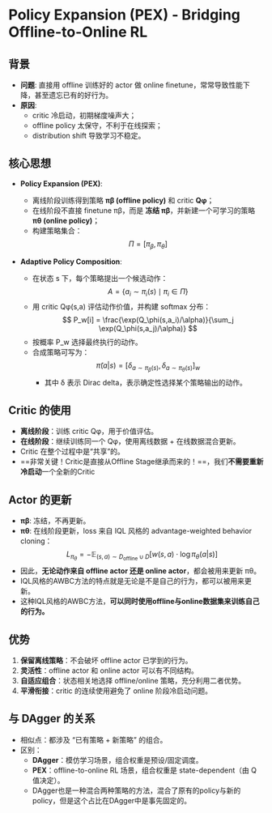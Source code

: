 # Policy Expansion (PEX) - Bridging Offline-to-Online RL

## 背景
- **问题**: 直接用 offline 训练好的 actor 做 online finetune，常常导致性能下降，甚至遗忘已有的好行为。
- **原因**: 
  - critic 冷启动，初期梯度噪声大；
  - offline policy 太保守，不利于在线探索；
  - distribution shift 导致学习不稳定。

## 核心思想
- **Policy Expansion (PEX)**:
  - 离线阶段训练得到策略 **πβ (offline policy)** 和 critic **Qφ**；
  - 在线阶段不直接 finetune πβ，而是 **冻结 πβ**，并新建一个可学习的策略 **πθ (online policy)**；
  - 构建策略集合：
    $$
    \Pi = [\pi_\beta, \pi_\theta]
    $$

- **Adaptive Policy Composition**:
  - 在状态 s 下，每个策略提出一个候选动作：
    $$
    A = \{a_i \sim \pi_i(s) \mid \pi_i \in \Pi\}
    $$
  - 用 critic Qφ(s,a) 评估动作价值，并构建 softmax 分布：
    $$
    P_w[i] = \frac{\exp(Q_\phi(s,a_i)/\alpha)}{\sum_j \exp(Q_\phi(s,a_j)/\alpha)}
    $$
  - 按概率 P_w 选择最终执行的动作。
  - 合成策略可写为：
    $$
    \tilde{\pi}(a|s) = [\delta_{a \sim \pi_\beta(s)}, \delta_{a \sim \pi_\theta(s)}]_w
    $$
    - 其中 δ 表示 Dirac delta，表示确定性选择某个策略输出的动作。

## Critic 的使用
- **离线阶段**：训练 critic Qφ，用于价值评估。
- **在线阶段**：继续训练同一个 Qφ，使用离线数据 + 在线数据混合更新。
- Critic 在整个过程中是“共享”的。
- ==非常关键！Critic是直接从Offline Stage继承而来的！==，我们**不需要重新冷启动**一个全新的Critic

## Actor 的更新
- **πβ**: 冻结，不再更新。
- **πθ**: 在线阶段更新，loss 来自 IQL 风格的 advantage-weighted behavior cloning：
  $$
  L_{\pi_\theta} = -\mathbb{E}_{(s,a) \sim D_{\text{offline}} \cup D} [ w(s,a) \cdot \log \pi_\theta(a|s) ]
  $$
- 因此，**无论动作来自 offline actor 还是 online actor**，都会被用来更新 πθ。
- IQL风格的AWBC方法的特点就是无论是不是自己的行为，都可以被用来更新。
- 这种IQL风格的AWBC方法，**可以同时使用offline与online数据集来训练自己的行为。**

## 优势
1. **保留离线策略**：不会破坏 offline actor 已学到的行为。
2. **灵活性**：offline actor 和 online actor 可以有不同结构。
3. **自适应组合**：状态相关地选择 offline/online 策略，充分利用二者优势。
4. **平滑衔接**：critic 的连续使用避免了 online 阶段冷启动问题。

## 与 DAgger 的关系
- 相似点：都涉及 “已有策略 + 新策略” 的组合。
- 区别：
  - **DAgger**：模仿学习场景，组合权重是预设/固定调度。
  - **PEX**：offline-to-online RL 场景，组合权重是 state-dependent（由 Q 值决定）。
  - DAgger也是一种混合两种策略的方法，混合了原有的policy与新的policy，但是这个占比在DAgger中是事先固定的。